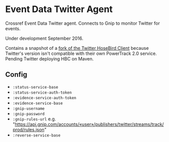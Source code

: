 # Event Data Twitter Agent

Crossref Event Data Twitter agent. Connects to Gnip to monitor Twitter for events.

Under development September 2016.

Contains a snapshot of a [fork of the Twitter HoseBird Client](https://github.com/jimmoffitt/hbc) because Twitter's version isn't compatible with their own PowerTrack 2.0 service. Pending Twitter deploying HBC on Maven.

## Config

 - `:status-service-base`
 - `:status-service-auth-token`
 - `:evidence-service-auth-token`
 - `:evidence-service-base`
 - `:gnip-username`
 - `:gnip-password`
 - `:gnip-rules-url` e.g. "https://api.gnip.com/accounts/«user»/publishers/twitter/streams/track/prod/rules.json"
 - `:reverse-service-base`

